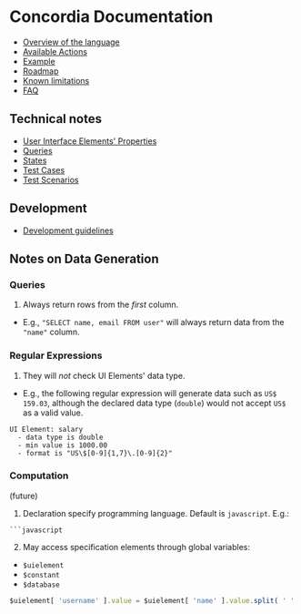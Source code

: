 # Concordia Documentation

- [Overview of the language](language/en.md)
- [Available Actions](actions.md)
- [Example](example.md)
- [Roadmap](roadmap.md)
- [Known limitations](limitations.md)
- [FAQ](faq.md)

## Technical notes

- [User Interface Elements' Properties](dev/properties.md)
- [Queries](dev/queries.md)
- [States](dev/states.md)
- [Test Cases](dev/test-cases.md)
- [Test Scenarios](dev/test-scenarios.md)

## Development

- [Development guidelines](development.md)


## Notes on Data Generation

### Queries

1. Always return rows from the *first* column.

- E.g., `"SELECT name, email FROM user"` will always return data from the `"name"` column.

### Regular Expressions

1. They will *not* check UI Elements' data type.

- E.g., the following regular expression will generate data such as `US$ 159.03`, although the declared data type (`double`) would not accept `US$` as a valid value.
```concordia
UI Element: salary
  - data type is double
  - min value is 1000.00
  - format is "US\$[0-9]{1,7}\.[0-9]{2}"
```

### Computation

(future)

1. Declaration specify programming language. Default is `javascript`. E.g.:
```
```javascript
```

2. May access specification elements through global variables:
- `$uielement`
- `$constant`
- `$database`

```javascript
$uielement[ 'username' ].value = $uielement[ 'name' ].value.split( ' ' )[ 0 ];
```